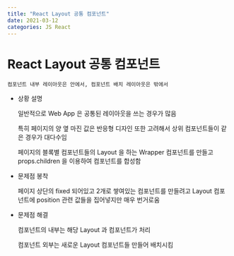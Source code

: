 ```yaml
---
title: "React Layout 공통 컴포넌트"
date: 2021-03-12
categories: JS React
---
```


# React Layout 공통 컴포넌트

    컴포넌트 내부 레이아웃은 안에서, 컴포넌트 배치 레이아웃은 밖에서

- 상황 설명

  일반적으로 Web App 은 공통된 레이아웃을 쓰는 경우가 많음

  특히 페이지의 양 옆 마진 값은 반응형 디자인 또한 고려해서 상위 컴포넌트들이 같은 경우가 대다수임

  페이지의 블록별 컴포넌트들의 Layout 을 하는 Wrapper 컴포넌트를 만들고 props.children 을 이용하여 컴포넌트를 합성함

- 문제점 봉착

  페이지 상단의 fixed 되어있고 2개로 쌓여있는 컴포넌트를 만들려고 Layout 컴포넌트에 position 관련 값들을 집어넣지만 매우 번거로움

- 문제점 해결

  컴포넌트의 내부는 해당 Layout 과 컴포넌트가 처리

  컴포넌트 외부는 새로운 Layout 컴포넌트들 만들어 배치시킴
